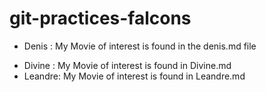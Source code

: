 # git-practices-falcons

- Denis : My Movie of interest is found in the denis.md file

* Divine : My Movie of interest is found in Divine.md
* Leandre: My Movie of interest is found in Leandre.md
